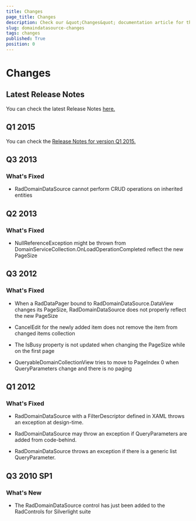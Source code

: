 ```yaml
---
title: Changes
page_title: Changes
description: Check our &quot;Changes&quot; documentation article for the RadDomainDataSource WPF control.
slug: domaindatasource-changes
tags: changes
published: True
position: 0
---
```


# Changes



## Latest Release Notes

You can check the latest Release Notes [ here.](http://www.telerik.com/products/silverlight/whats-new/release_notes.aspx)

## Q1 2015

You can check the [Release Notes for version Q1 2015.](http://www.telerik.com/support/whats-new/silverlight/release-history/ui-for-silverlight-q1-2015)

##  Q3 2013
      
### What's Fixed
            

*  RadDomainDataSource cannot perform CRUD operations on inherited entities
                

##  Q2 2013
      
### What's Fixed
            

*  NullReferenceException might be thrown from DomainServiceCollection.OnLoadOperationCompleted reflect the new PageSize
                

##  Q3 2012
### What's Fixed
            

*  When a RadDataPager bound to RadDomainDataSource.DataView changes its PageSize, RadDomainDataSource does not properly reflect the new PageSize
                

*  CancelEdit for the newly added item does not remove the item from changed items collection
                

*  The IsBusy property is not updated when changing the PageSize while on the first page
                

*  QueryableDomainCollectionView tries to move to PageIndex 0 when QueryParameters change and there is no paging
                

##  Q1 2012
      
### What's Fixed
            

*  RadDomainDataSource with a FilterDescriptor defined in XAML throws an exception at design-time.
                

*  RadDomainDataSource may throw an exception if QueryParameters are added from code-behind.
                

*  RadDomainDataSource throws an exception if there is a generic list QueryParameter.
                

##  Q3 2010 SP1
### What's New
* The RadDomainDataSource control has just been added to the RadControls for Silverlight suite
